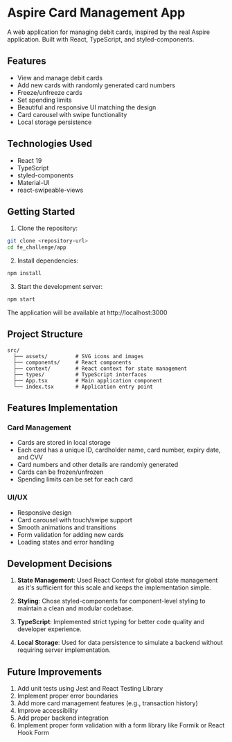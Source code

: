 # Aspire Card Management App

A web application for managing debit cards, inspired by the real Aspire application. Built with React, TypeScript, and styled-components.

## Features

- View and manage debit cards
- Add new cards with randomly generated card numbers
- Freeze/unfreeze cards
- Set spending limits
- Beautiful and responsive UI matching the design
- Card carousel with swipe functionality
- Local storage persistence

## Technologies Used

- React 19
- TypeScript
- styled-components
- Material-UI
- react-swipeable-views

## Getting Started

1. Clone the repository:
```bash
git clone <repository-url>
cd fe_challenge/app
```

2. Install dependencies:
```bash
npm install
```

3. Start the development server:
```bash
npm start
```

The application will be available at http://localhost:3000

## Project Structure

```
src/
  ├── assets/         # SVG icons and images
  ├── components/     # React components
  ├── context/        # React context for state management
  ├── types/          # TypeScript interfaces
  ├── App.tsx         # Main application component
  └── index.tsx       # Application entry point
```

## Features Implementation

### Card Management
- Cards are stored in local storage
- Each card has a unique ID, cardholder name, card number, expiry date, and CVV
- Card numbers and other details are randomly generated
- Cards can be frozen/unfrozen
- Spending limits can be set for each card

### UI/UX
- Responsive design
- Card carousel with touch/swipe support
- Smooth animations and transitions
- Form validation for adding new cards
- Loading states and error handling

## Development Decisions

1. **State Management**: Used React Context for global state management as it's sufficient for this scale and keeps the implementation simple.

2. **Styling**: Chose styled-components for component-level styling to maintain a clean and modular codebase.

3. **TypeScript**: Implemented strict typing for better code quality and developer experience.

4. **Local Storage**: Used for data persistence to simulate a backend without requiring server implementation.

## Future Improvements

1. Add unit tests using Jest and React Testing Library
2. Implement proper error boundaries
3. Add more card management features (e.g., transaction history)
4. Improve accessibility
5. Add proper backend integration
6. Implement proper form validation with a form library like Formik or React Hook Form 